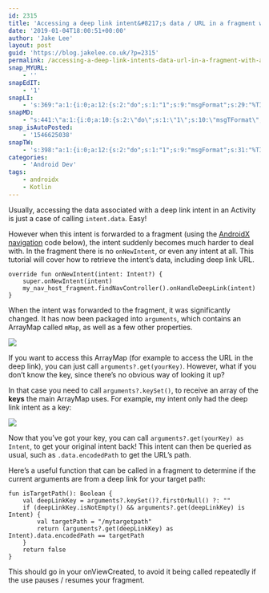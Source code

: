 ```yaml
---
id: 2315
title: 'Accessing a deep link intent&#8217;s data / URL in a fragment with AndroidX'
date: '2019-01-04T18:00:51+00:00'
author: 'Jake Lee'
layout: post
guid: 'https://blog.jakelee.co.uk/?p=2315'
permalink: /accessing-a-deep-link-intents-data-url-in-a-fragment-with-androidx/
snap_MYURL:
    - ''
snapEdIT:
    - '1'
snapLI:
    - 's:369:"a:1:{i:0;a:12:{s:2:"do";s:1:"1";s:9:"msgFormat";s:29:"%TITLE% %HCATS% %HTAGS% %URL%";s:8:"postType";s:1:"A";s:9:"isAutoImg";s:1:"A";s:8:"imgToUse";s:0:"";s:9:"isAutoURL";s:1:"A";s:8:"urlToUse";s:0:"";s:4:"doLI";i:0;s:8:"isPosted";s:1:"1";s:4:"pgID";s:0:"";s:7:"postURL";s:50:"www.linkedin.com/updates?topic=6487015582263844864";s:5:"pDate";s:19:"2019-01-04 18:03:57";}}";'
snapMD:
    - "s:441:\"a:1:{i:0;a:10:{s:2:\"do\";s:1:\"1\";s:10:\"msgTFormat\";s:7:\"%TITLE%\";s:9:\"msgFormat\";s:65:\"%EXCERPT%\r\n<br><br>\r\nFull post by %AUTHORNAME% available at %URL%\";s:9:\"isAutoURL\";s:1:\"A\";s:8:\"urlToUse\";s:0:\"\";s:4:\"doMD\";i:0;s:8:\"isPosted\";s:1:\"1\";s:4:\"pgID\";s:12:\"8844a9d8a545\";s:7:\"postURL\";s:109:\"https://medium.com/@JakeSteam/accessing-a-deep-link-intents-data-url-in-a-fragment-with-androidx-8844a9d8a545\";s:5:\"pDate\";s:19:\"2019-01-04 18:03:58\";}}\";"
snap_isAutoPosted:
    - '1546625038'
snapTW:
    - 's:398:"a:1:{i:0;a:12:{s:2:"do";s:1:"1";s:9:"msgFormat";s:31:"%TITLE% (%HCATS% %HTAGS%) %URL%";s:8:"attchImg";s:1:"0";s:9:"isAutoImg";s:1:"A";s:8:"imgToUse";s:0:"";s:9:"isAutoURL";s:1:"A";s:8:"urlToUse";s:0:"";s:4:"doTW";i:0;s:8:"isPosted";s:1:"1";s:4:"pgID";s:19:"1081249898790559749";s:7:"postURL";s:57:"https://twitter.com/JakeLeeLtd/status/1081249898790559749";s:5:"pDate";s:19:"2019-01-04 18:03:59";}}";'
categories:
    - 'Android Dev'
tags:
    - androidx
    - Kotlin
---
```


Usually, accessing the data associated with a deep link intent in an Activity is just a case of calling `intent.data`. Easy!

However when this intent is forwarded to a fragment (using the [AndroidX navigation](https://developer.android.com/topic/libraries/architecture/navigation/navigation-implementing) code below), the intent suddenly becomes much harder to deal with. In the fragment there is no `onNewIntent`, or even any intent at all. This tutorial will cover how to retrieve the intent’s data, including deep link URL.

```
override fun onNewIntent(intent: Intent?) {
    super.onNewIntent(intent)
    my_nav_host_fragment.findNavController().onHandleDeepLink(intent)
}
```

When the intent was forwarded to the fragment, it was significantly changed. It has now been packaged into `arguments`, which contains an ArrayMap called `mMap`, as well as a few other properties.

[![](https://i0.wp.com/blog.jakelee.co.uk/wp-content/uploads/2019/01/1mahzi3.png?resize=540%2C324&ssl=1)](https://i0.wp.com/blog.jakelee.co.uk/wp-content/uploads/2019/01/1mahzi3.png?ssl=1)

If you want to access this ArrayMap (for example to access the URL in the deep link), you can just call `arguments?.get(yourKey)`. However, what if you don’t know the key, since there’s no obvious way of looking it up?

In that case you need to call `arguments?.keySet()`, to receive an array of the **keys** the main ArrayMap uses. For example, my intent only had the deep link intent as a key:

[![](https://i0.wp.com/blog.jakelee.co.uk/wp-content/uploads/2019/01/2.png?resize=426%2C238&ssl=1)](https://i0.wp.com/blog.jakelee.co.uk/wp-content/uploads/2019/01/2.png?ssl=1)

Now that you’ve got your key, you can call `arguments?.get(yourKey) as Intent`, to get your original intent back! This intent can then be queried as usual, such as `.data.encodedPath` to get the URL’s path.

Here’s a useful function that can be called in a fragment to determine if the current arguments are from a deep link for your target path:

```
fun isTargetPath(): Boolean {
    val deepLinkKey = arguments?.keySet()?.firstOrNull() ?: ""
    if (deepLinkKey.isNotEmpty() && arguments?.get(deepLinkKey) is Intent) {
        val targetPath = "/mytargetpath"
        return (arguments?.get(deepLinkKey) as Intent).data.encodedPath == targetPath
    }
    return false
}
```

This should go in your onViewCreated, to avoid it being called repeatedly if the use pauses / resumes your fragment.